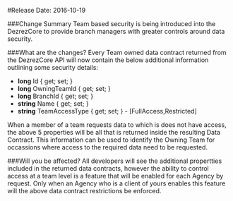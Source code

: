 <a name="2016-10-19"></a>
#Release Date: 2016-10-19

###Change Summary
Team based security is being introduced into the DezrezCore to provide branch managers with greater controls around data security.

###What are the changes?
Every Team owned data contract returned from the DezrezCore API will now contain the below additional information outlining some security details: 

* **long** Id { get; set; }
* **long** OwningTeamId { get; set; }
* **long** BranchId { get; set; }
* **string** Name { get; set; }
* **string** TeamAccessType { get; set; } - [FullAccess,Restricted]

When a member of a team requests data to which is does not have access, the above 5 properties will be all that is returned inside the resulting Data Contract. This information can be used to identify the Owning Team for occassions where access to the required data need to be requested.

###Will you be affected?
All developers will see the additional propertties included in the returned data contracts, however the ability to control access at a team level is a feature that will be enabled for each Agency by request. Only when an Agency who is a client of yours enables this feature will the above data contract restrictions be enforced.



